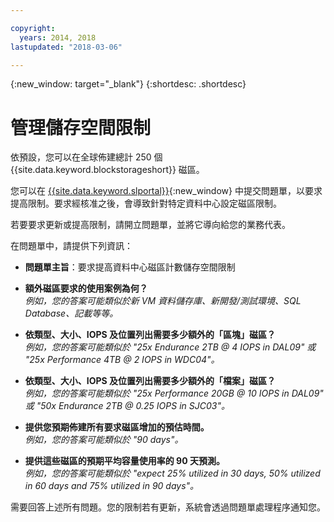 ```yaml
---

copyright:
  years: 2014, 2018
lastupdated: "2018-03-06"

---
```

{:new_window: target="_blank"}
{:shortdesc: .shortdesc}

# 管理儲存空間限制

依預設，您可以在全球佈建總計 250 個 {{site.data.keyword.blockstorageshort}} 磁區。 

您可以在 [{{site.data.keyword.slportal}}](https://control.softlayer.com/){:new_window} 中提交問題單，以要求提高限制。要求經核准之後，會導致針對特定資料中心設定磁區限制。  

若要要求更新或提高限制，請開立問題單，並將它導向給您的業務代表。

在問題單中，請提供下列資訊：

- **問題單主旨**：要求提高資料中心磁區計數儲存空間限制

- **額外磁區要求的使用案例為何？** <br />
*例如，您的答案可能類似於新 VM 資料儲存庫、新開發/測試環境、SQL Database、記載等等。*

- **依類型、大小、IOPS 及位置列出需要多少額外的「區塊」磁區？** <br />
*例如，您的答案可能類似於 "25x Endurance 2TB @ 4 IOPS in DAL09" 或 "25x Performance 4TB @ 2 IOPS in WDC04"。*

- **依類型、大小、IOPS 及位置列出需要多少額外的「檔案」磁區？** <br />
*例如，您的答案可能類似於 "25x Performance 20GB @ 10 IOPS in DAL09" 或 "50x Endurance 2TB @ 0.25 IOPS in SJC03"。*
 
- **提供您預期佈建所有要求磁區增加的預估時間。** <br />
*例如，您的答案可能類似於 "90 days"。*

- **提供這些磁區的預期平均容量使用率的 90 天預測。** <br />
*例如，您的答案可能類似於 "expect 25% utilized in 30 days, 50% utilized in 60 days and 75% utilized in 90 days"。*

需要回答上述所有問題。您的限制若有更新，系統會透過問題單處理程序通知您。 
